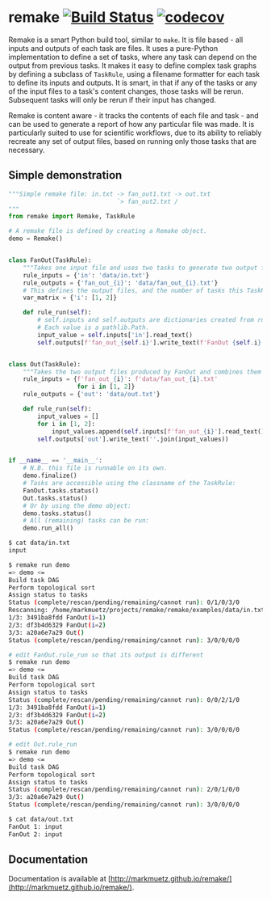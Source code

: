 remake [![Build Status](https://github.com/markmuetz/remake/actions/workflows/python-package.yml/badge.svg)](https://github.com/markmuetz/remake/actions/workflows/python-package.yml) [![codecov](https://codecov.io/gh/markmuetz/remake/branch/master/graph/badge.svg)](https://codecov.io/gh/markmuetz/remake) 
======

Remake is a smart Python build tool, similar to `make`. It is file based - all inputs and outputs of each task are files. It uses a pure-Python implementation to define a set of tasks, where any task can depend on the output from previous tasks. It makes it easy to define complex task graphs by defining a subclass of `TaskRule`, using a filename formatter for each task to define its inputs and outputs. It is smart, in that if any of the tasks or any of the input files to a task's content changes, those tasks will be rerun. Subsequent tasks will only be rerun if their input has changed.

Remake is content aware - it tracks the contents of each file and task - and can be used to generate a report of how any particular file was made. It is particularly suited to use for scientific workflows, due to its ability to reliably recreate any set of output files, based on running only those tasks that are necessary.

Simple demonstration
--------------------

```python
"""Simple remake file: in.txt -> fan_out1.txt -> out.txt
                              `> fan_out2.txt /
"""
from remake import Remake, TaskRule

# A remake file is defined by creating a Remake object.
demo = Remake()


class FanOut(TaskRule):
    """Takes one input file and uses two tasks to generate two output files"""
    rule_inputs = {'in': 'data/in.txt'}
    rule_outputs = {'fan_out_{i}': 'data/fan_out_{i}.txt'}
    # This defines the output files, and the number of tasks this TaskRule will create.
    var_matrix = {'i': [1, 2]}

    def rule_run(self):
        # self.inputs and self.outputs are dictionaries created from rule_inputs
        # Each value is a pathlib.Path.
        input_value = self.inputs['in'].read_text()
        self.outputs[f'fan_out_{self.i}'].write_text(f'FanOut {self.i}: {input_value}')


class Out(TaskRule):
    """Takes the two output files produced by FanOut and combines them into one output file"""
    rule_inputs = {f'fan_out_{i}': f'data/fan_out_{i}.txt'
                   for i in [1, 2]}
    rule_outputs = {'out': 'data/out.txt'}

    def rule_run(self):
        input_values = []
        for i in [1, 2]:
            input_values.append(self.inputs[f'fan_out_{i}'].read_text())
        self.outputs['out'].write_text(''.join(input_values))


if __name__ == '__main__':
    # N.B. this file is runnable on its own.
    demo.finalize()
    # Tasks are accessible using the classname of the TaskRule:
    FanOut.tasks.status()
    Out.tasks.status()
    # Or by using the demo object:
    demo.tasks.status()
    # All (remaining) tasks can be run:
    demo.run_all()

```

```bash
$ cat data/in.txt
input

$ remake run demo
=> demo <=
Build task DAG
Perform topological sort
Assign status to tasks
Status (complete/rescan/pending/remaining/cannot run): 0/1/0/3/0
Rescanning: /home/markmuetz/projects/remake/remake/examples/data/in.txt
1/3: 3491ba8fdd FanOut(i=1)
2/3: df3b4d6329 FanOut(i=2)
3/3: a20a6e7a29 Out()
Status (complete/rescan/pending/remaining/cannot run): 3/0/0/0/0

# edit FanOut.rule_run so that its output is different
$ remake run demo
=> demo <=
Build task DAG
Perform topological sort
Assign status to tasks
Status (complete/rescan/pending/remaining/cannot run): 0/0/2/1/0
1/3: 3491ba8fdd FanOut(i=1)
2/3: df3b4d6329 FanOut(i=2)
3/3: a20a6e7a29 Out()
Status (complete/rescan/pending/remaining/cannot run): 3/0/0/0/0

# edit Out.rule_run
$ remake run demo
=> demo <=
Build task DAG
Perform topological sort
Assign status to tasks
Status (complete/rescan/pending/remaining/cannot run): 2/0/1/0/0
3/3: a20a6e7a29 Out()
Status (complete/rescan/pending/remaining/cannot run): 3/0/0/0/0

$ cat data/out.txt 
FanOut 1: input
FanOut 2: input

```

Documentation
-------------

Documentation is available at [http://markmuetz.github.io/remake/](http://markmuetz.github.io/remake/).

